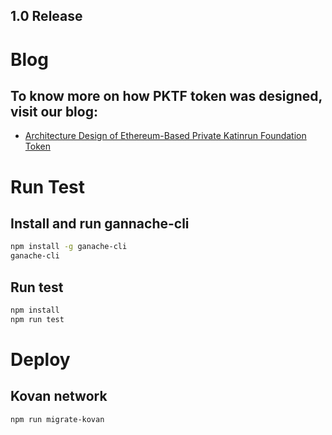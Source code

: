 ## 1.0 Release

# Blog
## To know more on how PKTF token was designed, visit our blog:

* <a href="https://medium.com/@serial_coder/architecture-design-of-ethereum-based-private-katinrun-foundation-token-9306f65ac85e">Architecture Design of Ethereum-Based Private Katinrun Foundation Token</a><br />


# Run Test
## Install and run gannache-cli
```sh
npm install -g ganache-cli
ganache-cli
```

## Run test
```sh
npm install
npm run test
```

# Deploy
## Kovan network
```sh
npm run migrate-kovan
```
